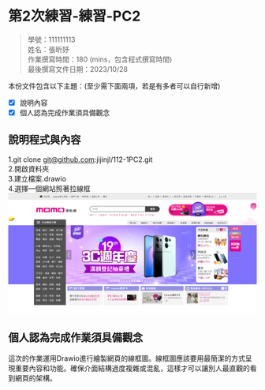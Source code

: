 # 第2次練習-練習-PC2
>
>學號：111111113
><br />
>姓名：張昕妤
><br />
>作業撰寫時間：180 (mins，包含程式撰寫時間)
><br />
>最後撰寫文件日期：2023/10/28
>

本份文件包含以下主題：(至少需下面兩項，若是有多者可以自行新增)
- [x] 說明內容
- [x] 個人認為完成作業須具備觀念

## 說明程式與內容

1.git clone git@github.com:jijinjl/112-1PC2.git <br> 
2.開啟資料夾 <br> 
3.建立檔案.drawio <br> 
4.選擇一個網站照著拉線框 <br> 
<img src="img./../momo購物網.png">


## 個人認為完成作業須具備觀念
這次的作業運用Drawio進行繪製網頁的線框圖。線框圖應該要用最簡潔的方式呈現重要內容和功能。確保介面結構過度複雜或混亂，這樣才可以讓別人最直觀的看到網頁的架構。

